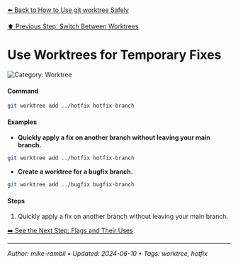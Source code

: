 [⬅️ Back to How to Use git worktree Safely](https://github.com/mike-rambil/Advanced-Git/blob/main/contents/how-to-use-git-worktree-safely.md)

[⬆️ Previous Step: Switch Between Worktrees](https://github.com/mike-rambil/Advanced-Git/blob/main/contents/switch-between-worktrees.md)

# Use Worktrees for Temporary Fixes


![Category: Worktree](https://img.shields.io/badge/Category-Worktree-blue)

#### Command
```sh
git worktree add ../hotfix hotfix-branch
```

#### Examples
- **Quickly apply a fix on another branch without leaving your main branch.** 

 ```sh
git worktree add ../hotfix hotfix-branch 
 ```
- **Create a worktree for a bugfix branch.** 

 ```sh
git worktree add ../bugfix bugfix-branch 
 ```


#### Steps
1. Quickly apply a fix on another branch without leaving your main branch.


[➡️ See the Next Step: Flags and Their Uses](https://github.com/mike-rambil/Advanced-Git/blob/main/contents/flags-and-their-uses.md)

---

_Author: mike-rambil • Updated: 2024-06-10 • Tags: worktree, hotfix_
